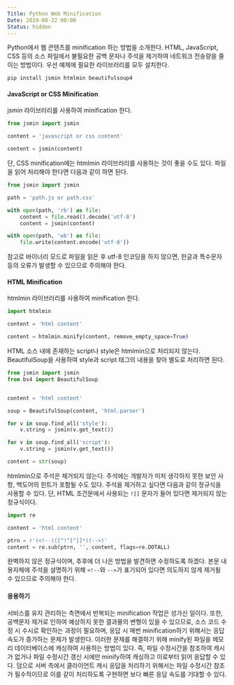```yaml
---
Title: Python Web Minification
Date: 2019-08-22 00:00
Status: hidden
---
```



Python에서 웹 콘텐츠를 minification 하는 방법을 소개한다. HTML, JavaScript, CSS 등의 소스 파일에서 불필요한 공백 문자나 주석을 제거하여 네트워크 전송량을 줄이는 방법이다. 우선 예제에 필요한 라이브러리를 모두 설치한다.

```bash
pip install jsmin htmlmin beautifulsoup4
```

#### JavaScript or CSS Minification

jsmin 라이브러리를 사용하여 minification 한다.

```python
from jsmin import jsmin

content = 'javascript or css content'

content = jsmin(content)
```

단, CSS minification에는 htmlmin 라이브러리를 사용하는 것이 좋을 수도 있다. 파일을 읽어 처리해야 한다면 다음과 같이 하면 된다.

```python
from jsmin import jsmin

path = 'path.js or path.css'

with open(path, 'rb') as file:
    content = file.read().decode('utf-8')
    content = jsmin(content)

with open(path, 'wb') as file:
    file.write(content.encode('utf-8'))
```

참고로 바이너리 모드로 파일을 읽은 후 utf-8 인코딩을 하지 않으면, 한글과 특수문자 등의 오류가 발생할 수 있으므로 주의해야 한다.

#### HTML Minification

htmlmin 라이브러리를 사용하여 minification 한다.

```python
import htmlmin

content = 'html content'

content = htmlmin.minify(content, remove_empty_space=True)
```

HTML 소스 내에 존재하는 script나 style은 htmlmin으로 처리되지 않는다. BeautifulSoup을 사용하여 style과 script 태그의 내용을 찾아 별도로 처리하면 된다.

```python
from jsmin import jsmin
from bs4 import BeautifulSoup


content = 'html content'

soup = BeautifulSoup(content, 'html.parser')

for v in soup.find_all('style'):
    v.string = jsmin(v.get_text())

for v in soup.find_all('script'):
    v.string = jsmin(v.get_text())

content = str(soup)
```

htmlmin으로 주석은 제거되지 않는다. 주석에는 개발자가 미처 생각하지 못한 보안 사항, 백도어의 힌트가 포함될 수도 있다. 주석을 제거하고 싶다면 다음과 같이 정규식을 사용할 수 있다. 단, HTML 조건문에서 사용되는 `![]` 문자가 들어 있다면 제거되지 않는 정규식이다.

```python
import re

content = 'html content'

ptrn = r'(<!--)([^!^[^]]*)(-->)'
content = re.sub(ptrn, '', content, flags=re.DOTALL)
```

완벽하지 않은 정규식이며, 추후에 더 나은 방법을 발견하면 수정하도록 하겠다. 본문 내용자체에 주석을 설명하기 위해 `<!--`와 `-->`가 표기되어 있다면 의도하지 않게 제거될 수 있으므로 주의해야 한다.

#### 응용하기

서비스를 유지 관리하는 측면에서 반복되는 minification 작업은 성가신 일이다. 또한, 공백문자 제거로 인하여 예상하지 못한 결과물의 변형이 있을 수 있으므로, 소스 코드 수정 시 수시로 확인하는 과정이 필요하며, 응답 시 매번 minification하기 위해서는 응답속도가 증가하는 문제가 발생한다. 이러한 문제를 해결하기 위해 minify된 파일을 메모리 데이터베이스에 캐싱하여 사용하는 방법이 있다. 즉, 파일 수정시간을 참조하여 캐시가 없거나 파일 수정시간 갱신 시에만 minify하여 캐싱하고 이로부터 읽어 응답할 수 있다. 덤으로 서버 측에서 클라이언트 캐시 응답을 처리하기 위해서는 파일 수정시간 참조가 필수적이므로 이를 같이 처리하도록 구현하면 보다 빠른 응답 속도를 기대할 수 있다.

